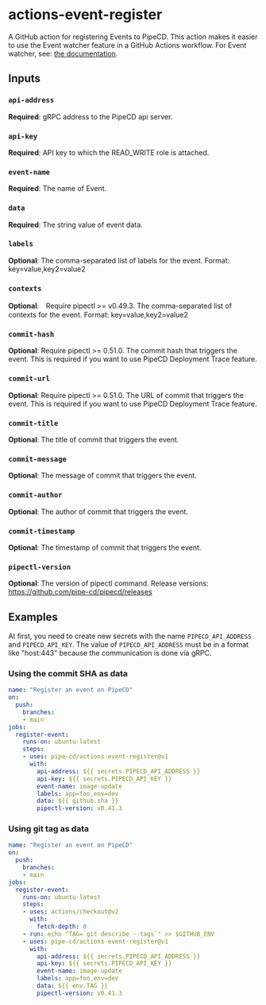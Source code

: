 # actions-event-register
A GitHub action for registering Events to PipeCD. This action makes it easier to use the Event watcher feature in a GitHub Actions workflow.
For Event watcher, see: [the documentation](https://pipecd.dev/docs/user-guide/event-watcher).

## Inputs

### `api-address`

**Required**: gRPC address to the PipeCD api server.

### `api-key`

**Required**: API key to which the READ_WRITE role is attached.

### `event-name`

**Required**: The name of Event.

### `data`

**Required**: The string value of event data.

### `labels`

**Optional**: The comma-separated list of labels for the event. Format: key=value,key2=value2

### `contexts`

**Optional**:　Require pipectl >= v0.49.3. The comma-separated list of contexts for the event. Format: key=value,key2=value2

### `commit-hash`

**Optional**: Require pipectl >= 0.51.0. The commit hash that triggers the event. This is required if you want to use PipeCD Deployment Trace feature.

### `commit-url`

**Optional**: Require pipectl >= 0.51.0. The URL of commit that triggers the event. This is required if you want to use PipeCD Deployment Trace feature.

### `commit-title`

**Optional**: The title of commit that triggers the event.

### `commit-message`

**Optional**: The message of commit that triggers the event.

### `commit-author`

**Optional**: The author of commit that triggers the event.

### `commit-timestamp`

**Optional**: The timestamp of commit that triggers the event.

### `pipectl-version`

**Optional**: The version of pipectl command. Release versions: https://github.com/pipe-cd/pipecd/releases

## Examples
At first, you need to create new secrets with the name `PIPECD_API_ADDRESS` and `PIPECD_API_KEY`.
The value of `PIPECD_API_ADDRESS` must be in a format like "host:443" because the communication is done via gRPC.

### Using the commit SHA as data

```yaml
name: "Register an event on PipeCD"
on:
  push:
    branches:
    - main
jobs:
  register-event:
    runs-on: ubuntu-latest
    steps:
    - uses: pipe-cd/actions-event-register@v1
      with:
        api-address: ${{ secrets.PIPECD_API_ADDRESS }}
        api-key: ${{ secrets.PIPECD_API_KEY }}
        event-name: image-update
        labels: app=foo,env=dev
        data: ${{ github.sha }}
        pipectl-version: v0.41.3
```

### Using git tag as data

```yaml
name: "Register an event on PipeCD"
on:
  push:
    branches:
    - main
jobs:
  register-event:
    runs-on: ubuntu-latest
    steps:
    - uses: actions/checkout@v2
      with:
        fetch-depth: 0
    - run: echo "TAG=`git describe --tags`" >> $GITHUB_ENV
    - uses: pipe-cd/actions-event-register@v1
      with:
        api-address: ${{ secrets.PIPECD_API_ADDRESS }}
        api-key: ${{ secrets.PIPECD_API_KEY }}
        event-name: image-update
        labels: app=foo,env=dev
        data: ${{ env.TAG }}
        pipectl-version: v0.41.3
```
